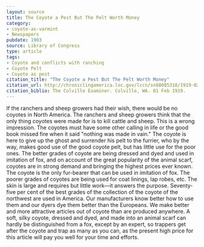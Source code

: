 ```yaml
---
layout: source
title: The Coyote a Pest But The Pelt Worth Money
category: 
- coyote-as-varmint
- Newspapers
pubdate: 1903
source: Library of Congress
type: article
tags:
- Coyote and conflicts with ranching
- Coyote Pelt
- Coyote as pest
citation_title: "The Coyote a Pest But The Pelt Worth Money"
citation_url: http://chroniclingamerica.loc.gov/lccn/sn88085318/1919-02-01/ed-1/seq-2/
citation_biblio: The Colville Examiner. Colville, WA. 01 Feb 1919.
---
```



If the ranchers and sheep growers had their wish, there would be no coyotes in North America. The ranchers and sheep growers think that the only thing coyotes were made for is to kill cattle and sheep. This is a wrong impression. The coyotes must have some other calling in life or the good book missed fire when it said "nothing was made in vain." The coyote is here to give up the ghost and surrender his pelt to the furrier, who by the way, makes good use of the good coyote pelt, but has little use for the poor ones. The better grades of coyote are being dressed and dyed and used in imitation of fox, and on account of the great popularity of the animal scarf, coyotes are in strong demand and bringing the highest prices ever known. The coyote is the only fur-bearer that can be used in imitation of fox. The poorer grades of coyotes are being used for coat linings, lap robes, etc. The skin is large and requires but little work—it answers the purpose. Seventy-five per cent of the best grades of the collection of the coyote of the northwest are used in America. Our manufacturers know better how to use them and our dyers dye them better than the Europeans. We make better and more attractive articles out of coyote than are produced anywhere. A soft, silky coyote, dressed and dyed, and made into an animal scarf can hardly be distinguished from a fox, except by an expert, so trappers get after the coyote and trap as many as you can, as the present high price for this article will pay you well for your time and efforts.
